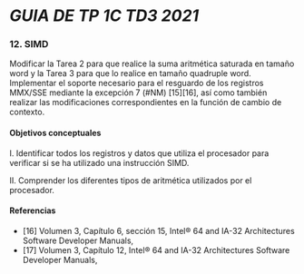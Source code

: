 # _GUIA DE TP 1C TD3 2021_
### 12. SIMD                                                          
Modificar la Tarea 2 para que realice la suma aritmética saturada en tamaño word y la Tarea 3 para que lo realice en tamaño quadruple word.
Implementar el soporte necesario para el resguardo de los registros MMX/SSE mediante la excepción 7 (#NM) [15][16], así como también realizar las modificaciones correspondientes en
la función de cambio de contexto.

#### Objetivos conceptuales                                                                                              
I. Identificar todos los registros y datos que utiliza el procesador para verificar si se ha utilizado una instrucción SIMD.

II. Comprender los diferentes tipos de aritmética utilizados por el procesador.

#### Referencias  

- [16] Volumen 3, Capítulo 6, sección 15, Intel® 64 and IA-32 Architectures Software Developer Manuals,
- [17] Volumen 3, Capítulo 12, Intel® 64 and IA-32 Architectures Software Developer Manuals,